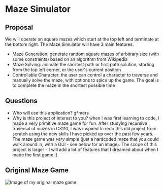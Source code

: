 # Maze Simulator

## Proposal

We will operate on square mazes which start at the top left and terminate at the
bottom right. The Maze Simulator will have 3 main features:
- Maze Generation: generate random square mazes of arbitrary size (with some constraints) based on an algorithm from
Wikipedia
- Maze Solving: animate the shortest path or first path solution, starting from the top left corner, or the
user's current position 
- Controllable Character: the user can control a character to traverse and manually solve the maze, with options to
spice up the game. The goal is to complete the maze in the shortest possible time

 ## Questions

- Who will use this application? g*mers
- Why is this project of interest to you? when I was first learning to code, I made a very primitive maze game for
 fun. After studying recursive traversal of mazes in CS110, I was inspired to redo this old project from scratch using
 the new skills I have picked up over the past few years. The maze game was *very* simple (just a hardcoded maze that 
 you could walk around in, with a GUI - see below for an image). The scope of this project is larger - I will add a lot of features that I dreamed 
 about when I made the first game :)
 
 ## Original Maze Game
 
 ![Image of my original maze game](https://i.imgur.com/9suks2k.png)